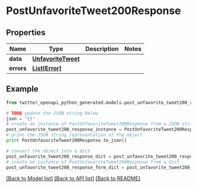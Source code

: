 # PostUnfavoriteTweet200Response


## Properties
Name | Type | Description | Notes
------------ | ------------- | ------------- | -------------
**data** | [**UnfavoriteTweet**](UnfavoriteTweet.md) |  | 
**errors** | [**List[Error]**](Error.md) |  | 

## Example

```python
from twitter_openapi_python_generated.models.post_unfavorite_tweet200_response import PostUnfavoriteTweet200Response

# TODO update the JSON string below
json = "{}"
# create an instance of PostUnfavoriteTweet200Response from a JSON string
post_unfavorite_tweet200_response_instance = PostUnfavoriteTweet200Response.from_json(json)
# print the JSON string representation of the object
print PostUnfavoriteTweet200Response.to_json()

# convert the object into a dict
post_unfavorite_tweet200_response_dict = post_unfavorite_tweet200_response_instance.to_dict()
# create an instance of PostUnfavoriteTweet200Response from a dict
post_unfavorite_tweet200_response_form_dict = post_unfavorite_tweet200_response.from_dict(post_unfavorite_tweet200_response_dict)
```
[[Back to Model list]](../README.md#documentation-for-models) [[Back to API list]](../README.md#documentation-for-api-endpoints) [[Back to README]](../README.md)


